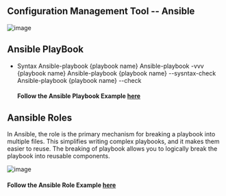 ## Configuration Management Tool -- Ansible

![image](https://github.com/learn-with-devops/devops/blob/master/Ansible/images/ansible-main.png)

Ansible PlayBook
--------------------------------------------------------------

-   Syntax
    Ansible-playbook {playbook name}
    Ansible-playbook -vvv {playbook name} 
    Ansible-playbook {playbook name} --sysntax-check
    Ansible-playbook {playbook name} --check
    
    #### Follow the Ansible Playbook Example [here](https://github.com/learn-with-devops/devops/tree/master/Ansible/Playbooks)
    
Aansible Roles
--------------------------------------------------------------
In Ansible, the role is the primary mechanism for breaking a playbook into multiple files. This simplifies writing complex playbooks, and it makes them easier to reuse. The breaking of playbook allows you to logically break the playbook into reusable components.

![image](https://github.com/learn-with-devops/devops/blob/master/Ansible/images/tasks.PNG)

   #### Follow the Ansible Role Example [here](https://github.com/learn-with-devops/Ansible-Role-Apache)
